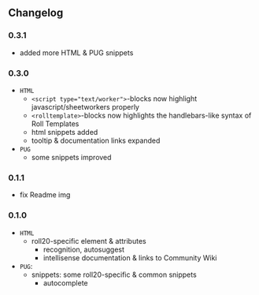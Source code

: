 ## Changelog

### 0.3.1
- added more HTML & PUG snippets

### 0.3.0
- `HTML`
  - `<script type="text/worker">`-blocks now highlight javascript/sheetworkers properly
  - `<rolltemplate>`-blocks now highlights the handlebars-like syntax of Roll Templates
  - html snippets added
  - tooltip & documentation links expanded
- `PUG`
  - some snippets improved

### 0.1.1
- fix Readme img

### 0.1.0
- `HTML`
  - roll20-specific element & attributes
    - recognition, autosuggest
    - intellisense documentation & links to Community Wiki
- `PUG`:
  - snippets: some roll20-specific & common snippets
    - autocomplete
